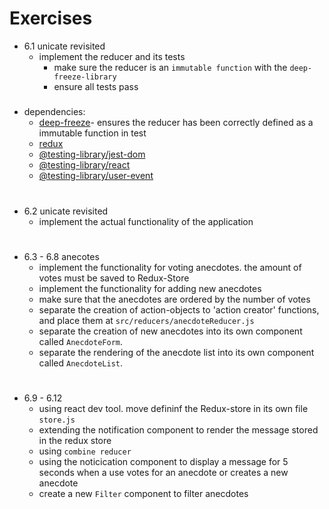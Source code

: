 # Exercises

- 6.1 unicate revisited
  - implement the reducer and its tests
    - make sure the reducer is an `immutable function` with the `deep-freeze-library`
    - ensure all tests pass

#####

- dependencies:
  - [deep-freeze](https://github.com/substack/deep-freeze)- ensures the reducer has been correctly defined as a immutable function in test
  - [redux](https://github.com/reduxjs/redux)
  - [@testing-library/jest-dom](https://testing-library.com/docs/ecosystem-jest-dom)
  - [@testing-library/react](https://testing-library.com/docs/react-testing-library/intro)
  - [@testing-library/user-event](https://testing-library.com/docs/ecosystem-user-event)

#

- 6.2 unicate revisited
  - implement the actual functionality of the application

#

- 6.3 - 6.8 anecotes
  - implement the functionality for voting anecdotes. the amount of votes must be saved to Redux-Store
  - implement the functionality for adding new anecdotes
  - make sure that the anecdotes are ordered by the number of votes
  - separate the creation of action-objects to 'action creator' functions, and place them at `src/reducers/anecdoteReducer.js`
  - separate the creation of new anecdotes into its own component called `AnecdoteForm`.
  - separate the rendering of the anecdote list into its own component called `AnecdoteList`.

#

- 6.9 - 6.12
  - using react dev tool. move defininf the Redux-store in its own file `store.js`
  - extending the notification component to render the message stored in the redux store
  - using `combine reducer`
  - using the noticication component to display a message for 5 seconds when a use votes for an anecdote or creates a new anecdote
  - create a new `Filter` component to filter anecdotes
